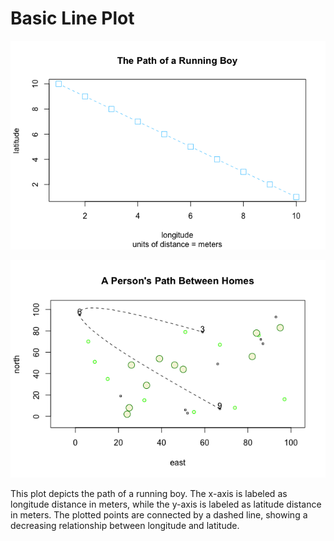 # Basic Line Plot

![](Rplot05.png)

![](Rplot.png)

This plot depicts the path of a running boy. The x-axis is labeled as longitude distance in meters, while the y-axis is labeled as latitude distance in meters. The plotted points are connected by a dashed line, showing a decreasing relationship between longitude and latitude. 
